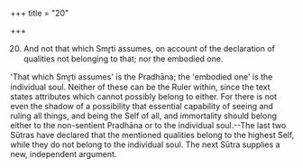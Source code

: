 +++
title = "20"

+++


20. And not that which Smr̥ti assumes, on account of the declaration of qualities not belonging to that; nor the embodied one.

'That which Smr̥ti assumes' is the Pradhāna; the 'embodied one' is the individual soul. Neither of these can be the Ruler within, since the text states attributes which cannot possibly belong to either. For there is not even the shadow of a possibility that essential capability of seeing and ruling all things, and being the Self of all, and immortality should belong either to the non-sentient Pradhāna or to the individual soul.--The last two Sūtras have declared that the mentioned qualities belong to the highest Self, while they do not belong to the individual soul. The next Sūtra supplies a new, independent argument.

